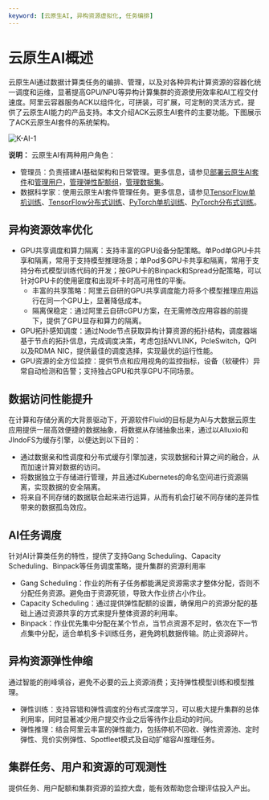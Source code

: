 ```yaml
---
keyword: [云原生AI, 异构资源虚拟化, 任务编排]
---
```


# 云原生AI概述

云原生AI通过数据计算类任务的编排、管理，以及对各种异构计算资源的容器化统一调度和运维，显著提高GPU/NPU等异构计算集群的资源使用效率和AI工程交付速度。阿里云容器服务ACK以组件化，可拼装，可扩展，可定制的灵活方式，提供了云原生AI能力的产品支持。本文介绍ACK云原生AI套件的主要功能。下图展示了ACK云原生AI套件的系统架构。

![K-AI-1](https://static-aliyun-doc.oss-accelerate.aliyuncs.com/assets/img/zh-CN/3400091161/p236339.png)

**说明：** 云原生AI有两种用户角色：

-   管理员：负责搭建AI基础架构和日常管理。更多信息，请参见[部署云原生AI套件](/cn.zh-CN/云原生AI用户指南/环境准备/安装云原生AI套件.md)和[管理用户](/cn.zh-CN/云原生AI用户指南/AI控制台使用指南/运维/管理用户.md)，[管理弹性配额组](/cn.zh-CN/云原生AI用户指南/AI控制台使用指南/运维/管理弹性配额组.md)，[管理数据集](/cn.zh-CN/云原生AI用户指南/AI控制台使用指南/运维/管理数据集.md)。
-   数据科学家：使用云原生AI套件管理任务。更多信息，请参见[TensorFlow单机训练](/cn.zh-CN/解决方案/AI解决方案/训练/TensorFlow单机训练.md)、[TensorFlow分布式训练](/cn.zh-CN/解决方案/AI解决方案/训练/TensorFlow分布式训练.md)、[PyTorch单机训练](/cn.zh-CN/解决方案/AI解决方案/训练/PyTorch单机训练.md)、[PyTorch分布式训练](/cn.zh-CN/解决方案/AI解决方案/训练/PyTorch分布式训练.md)。

## 异构资源效率优化

-   GPU共享调度和算力隔离：支持丰富的GPU设备分配策略。单Pod单GPU卡共享和隔离，常用于支持模型推理场景；单Pod多GPU卡共享和隔离，常用于支持分布式模型训练代码的开发；按GPU卡的Binpack和Spread分配策略，可以针对GPU卡的使用密度和出现坏卡时高可用性的平衡。
    -   丰富的共享策略：阿里云自研的GPU共享调度能力将多个模型推理应用运行在同一个GPU上，显著降低成本。
    -   隔离保稳定：通过阿里云自研cGPU方案，在无需修改应用容器的前提下，提供了GPU显存和算力的隔离。
-   GPU拓扑感知调度：通过Node节点获取异构计算资源的拓扑结构，调度器端基于节点的拓扑信息，完成调度决策，考虑包括NVLINK，PcleSwitch，QPI以及RDMA NIC，提供最佳的调度选择，实现最优的运行性能。
-   GPU资源的全方位监控：提供节点和应用视角的监控指标，设备（软硬件）异常自动检测和告警；支持独占GPU和共享GPU不同场景。

## 数据访问性能提升

在计算和存储分离的大背景驱动下，开源软件Fluid的目标是为AI与大数据云原生应用提供一层高效便捷的数据抽象，将数据从存储抽象出来，通过以Alluxio和JIndoFS为缓存引擎，以便达到以下目的：

-   通过数据亲和性调度和分布式缓存引擎加速，实现数据和计算之间的融合，从而加速计算对数据的访问。
-   将数据独立于存储进行管理，并且通过Kubernetes的命名空间进行资源隔离，实现数据的安全隔离。
-   将来自不同存储的数据联合起来进行运算，从而有机会打破不同存储的差异性带来的数据孤岛效应。

## AI任务调度

针对AI计算类任务的特性，提供了支持Gang Scheduling、Capacity Scheduling、Binpack等任务调度策略，提升集群的资源利用率

-   Gang Scheduling：作业的所有子任务都能满足资源需求才整体分配，否则不分配任务资源。避免由于资源死锁，导致大作业挤占小作业。
-   Capacity Scheduling：通过提供弹性配额的设置，确保用户的资源分配的基础上通过资源共享的方式来提升整体资源的利用率。
-   Binpack：作业优先集中分配在某个节点，当节点资源不足时，依次在下一节点集中分配，适合单机多卡训练任务，避免跨机数据传输。防止资源碎片。

## 异构资源弹性伸缩

通过智能的削峰填谷，避免不必要的云上资源消费；支持弹性模型训练和模型推理。

-   弹性训练：支持容错和弹性调度的分布式深度学习，可以极大提升集群的总体利用率，同时显著减少用户提交作业之后等待作业启动的时间。
-   弹性推理：结合阿里云丰富的弹性能力，包括停机不回收、弹性资源池、定时弹性、竞价实例弹性、Spotfleet模式及自动扩缩容AI推理任务。

## 集群任务、用户和资源的可观测性

提供任务、用户配额和集群资源的监控大盘，能有效帮助您合理评估投入产出。

